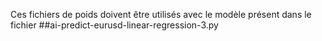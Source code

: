 Ces fichiers de poids doivent être utilisés avec le modèle présent dans le fichier ##ai-predict-eurusd-linear-regression-3.py
